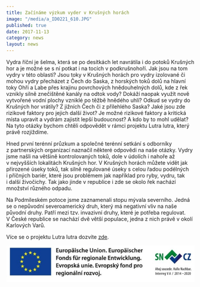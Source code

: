 ```yaml
---
title: Začínáme výzkum vyder v Krušných horách
image: "/media/a_ID0221_610.JPG"
published: true
date: 2017-11-13
category: news
layout: news
---
```

Vydra říční je šelma, která se po desítkách let navrátila i do potoků
Krušných hor a je možné se s ní potkat i na tocích v podkrušnohoří. Jak
jsou na tom vydry v této oblasti? Jsou toky v Krušných horách pro vydry
izolované či mohou vydry přecházet z Čech do Saska, z horských toků dolů
na hlavní toky Ohři a Labe přes krajinu povrchových hnědouhelných dolů,
kde z řek vznikly silně znečištěné kanály na odtok vody? Dokáží naopak
využít nově vytvořené vodní plochy vzniklé po těžbě hnědého uhlí? Odkud
se vydry do Krušných hor vrátily? Z jižních Čech či z přilehlého Saska?
Jaké jsou zde rizikové faktory pro jejich další život? Je možné rizikové
faktory a kritická místa upravit a vydrám zajistit lepší budoucnost?
A kdo by to mohl udělat? Na tyto otázky bychom chtěli odpovědět v rámci
projektu Lutra lutra, který právě rozjíždíme.

Hned první terénní průzkum a společné terénní setkání s odborníky
z partnerských organizací naznačil některé odpovědi na naše
otázky. Vydry jsme našli na většině kontrolovaných toků, dole v údolích
i nahoře až v nejvyšších lokalitách Krušných hor. V Krušných horách
můžete vidět jak přirozené úseky toků, tak silně regulované úseky
s celou řadou podélných i příčných bariér, které jsou problémem jak
například pro ryby, vydru, tak i další živočichy. Tak jako jinde
v republice i zde se okolo řek nachází množství různého odpadu.

Na Podmileském potoce jsme zaznamenali stopu mývala severního. Jedná se
o nepůvodní severoamerický druh, který má negativní vliv na naše původní
druhy. Patří mezi tzv. invazivní druhy, které je potřeba
regulovat. V České republice se nachází dvě větší populace, jedna z nich
právě v okolí Karlových Varů.

Více se o projektu Lutra lutra dozvíte
[zde](/projekty/projekt-lutra-lutra).

![](/media/spojene_loga_610.jpg)
